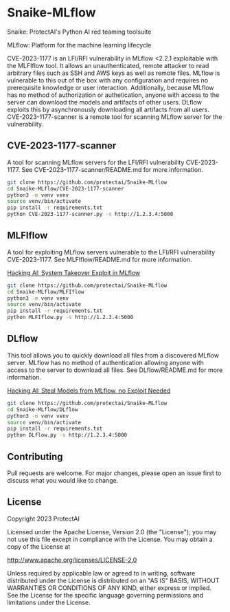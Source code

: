 # Snaike-MLflow

Snaike: ProtectAI's Python AI red teaming toolsuite

MLflow: Platform for the machine learning lifecycle

CVE-2023-1177 is an LFI/RFI vulnerability in MLflow <2.2.1 exploitable with the MLFIflow tool. It allows an unauthenticated, remote attacker to read arbitrary files such as SSH and AWS keys as well as remote files. MLflow is vulnerable to this out of the box with any configuration and requires no prerequisite knowledge or user interaction. Additionally, because MLflow has no method of authorization or authetication, anyone with access to the server can download the models and artifacts of other users. DLflow exploits this by asynchronously downloading all artifacts from all users. CVE-2023-1177-scanner is a remote tool for scanning MLflow server for the vulnerability.

## CVE-2023-1177-scanner
A tool for scanning MLflow servers for the LFI/RFI vulnerability CVE-2023-1177. 
See CVE-2023-1177-scanner/README.md for more information.

```bash
git clone https://github.com/protectai/Snaike-MLflow
cd Snaike-MLflow/CVE-2023-1177-scanner
python3 -m venv venv
source venv/bin/activate
pip install -r requirements.txt
python CVE-2023-1177-scanner.py -s http://1.2.3.4:5000
```

## MLFIflow
A tool for exploiting MLflow servers vulnerable to the LFI/RFI vulnerability CVE-2023-1177. 
See MLFIflow/README.md for more information.

[Hacking AI: System Takeover Exploit in MLflow](https://protectai.com/blog/hacking-ai-system-takeover-exploit-in-mlflow)

```bash
git clone https://github.com/protectai/Snaike-MLflow
cd Snaike-MLflow/MLFIflow
python3 -m venv venv
source venv/bin/activate
pip install -r requirements.txt
python MLFIflow.py -s http://1.2.3.4:5000
```

## DLflow
This tool allows you to quickly download all files from a discovered MLflow server. MLflow has no method of authentication allowing anyone with access to the server to download all files.
See DLflow/README.md for more information.

[Hacking AI: Steal Models from MLflow, no Exploit Needed](https://protectai.com/blog/hacking-ai-download-models-from-mlflow)

```bash
git clone https://github.com/protectai/Snaike-MLflow
cd Snaike-MLflow/DLflow
python3 -m venv venv
source venv/bin/activate
pip install -r requirements.txt
python DLflow.py -s http://1.2.3.4:5000
```

## Contributing

Pull requests are welcome. For major changes, please open an issue first
to discuss what you would like to change.

## License

Copyright 2023 ProtectAI

Licensed under the Apache License, Version 2.0 (the "License");
you may not use this file except in compliance with the License.
You may obtain a copy of the License at

   http://www.apache.org/licenses/LICENSE-2.0

Unless required by applicable law or agreed to in writing, software
distributed under the License is distributed on an "AS IS" BASIS,
WITHOUT WARRANTIES OR CONDITIONS OF ANY KIND, either express or implied.
See the License for the specific language governing permissions and
limitations under the License.
